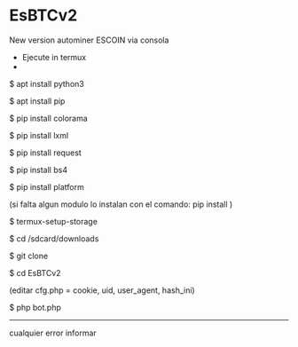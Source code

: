 # EsBTCv2
New version autominer ESCOIN via consola

- Ejecute in termux
- 
$ apt install python3

$ apt install pip

$ pip install colorama

$ pip install lxml

$ pip install request

$ pip install bs4

$ pip install platform

(si falta algun modulo lo instalan con el comando: pip install <modulko>)

$ termux-setup-storage

$ cd /sdcard/downloads

$ git clone 

$ cd EsBTCv2

(editar cfg.php = cookie, uid, user_agent, hash_ini)

$ php bot.php

-----------------------------------------------------------------

cualquier error informar
  
